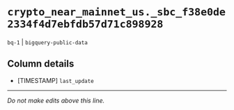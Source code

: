 # `crypto_near_mainnet_us._sbc_f38e0de2334f4d7ebfdb57d71c898928`
`bq-1` | `bigquery-public-data`

## Column details
* [TIMESTAMP] `last_update`

-------------------------------------------------------------------------------
*Do not make edits above this line.*
